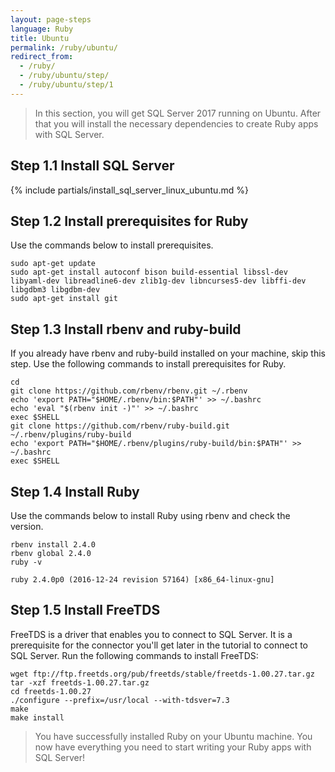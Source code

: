 ```yaml
---
layout: page-steps
language: Ruby
title: Ubuntu
permalink: /ruby/ubuntu/
redirect_from:
  - /ruby/
  - /ruby/ubuntu/step/
  - /ruby/ubuntu/step/1
---
```


> In this section, you will get SQL Server 2017 running on Ubuntu. After that you will install the necessary dependencies to create Ruby apps with SQL Server.

## Step 1.1 Install SQL Server
{% include partials/install_sql_server_linux_ubuntu.md %}

## Step 1.2 Install prerequisites for Ruby
Use the commands below to install prerequisites.
```terminal
sudo apt-get update
sudo apt-get install autoconf bison build-essential libssl-dev libyaml-dev libreadline6-dev zlib1g-dev libncurses5-dev libffi-dev libgdbm3 libgdbm-dev
sudo apt-get install git
```
    
## Step 1.3 Install rbenv and ruby-build
If you already have rbenv and ruby-build installed on your machine, skip this step. Use the following commands to install prerequisites for Ruby.
```terminal
cd
git clone https://github.com/rbenv/rbenv.git ~/.rbenv
echo 'export PATH="$HOME/.rbenv/bin:$PATH"' >> ~/.bashrc
echo 'eval "$(rbenv init -)"' >> ~/.bashrc
exec $SHELL
git clone https://github.com/rbenv/ruby-build.git ~/.rbenv/plugins/ruby-build
echo 'export PATH="$HOME/.rbenv/plugins/ruby-build/bin:$PATH"' >> ~/.bashrc
exec $SHELL
```

## Step 1.4 Install Ruby
Use the commands below to install Ruby using rbenv and check the version.
```terminal
rbenv install 2.4.0
rbenv global 2.4.0
ruby -v
```

```results
ruby 2.4.0p0 (2016-12-24 revision 57164) [x86_64-linux-gnu] 
```

## Step 1.5 Install FreeTDS
FreeTDS is a driver that enables you to connect to SQL Server. It is a prerequisite for the connector you'll get later in the tutorial to connect to SQL Server. Run the following commands to install FreeTDS:
```terminal
wget ftp://ftp.freetds.org/pub/freetds/stable/freetds-1.00.27.tar.gz
tar -xzf freetds-1.00.27.tar.gz
cd freetds-1.00.27
./configure --prefix=/usr/local --with-tdsver=7.3
make
make install
```

> You have successfully installed Ruby on your Ubuntu machine. You now have everything you need to start writing your Ruby apps with SQL Server!
